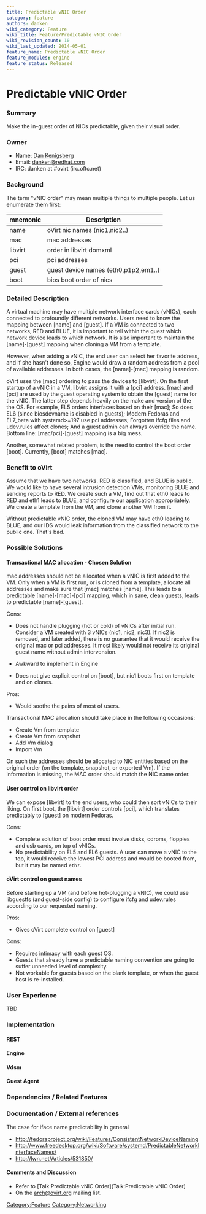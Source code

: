 ```yaml
---
title: Predictable vNIC Order
category: feature
authors: danken
wiki_category: Feature
wiki_title: Feature/Predictable vNIC Order
wiki_revision_count: 10
wiki_last_updated: 2014-05-01
feature_name: Predictable vNIC Order
feature_modules: engine
feature_status: Released
---
```


# Predictable vNIC Order

### Summary

Make the in-guest order of NICs predictable, given their visual order.

### Owner

*   Name: [ Dan Kenigsberg](User:danken)
*   Email: <danken@redhat.com>
*   IRC: danken at #ovirt (irc.oftc.net)

### Background

The term "vNIC order" may mean multiple things to multiple people. Let us enumerate them first:

| mnemonic | Description                          |
|----------|--------------------------------------|
| name     | oVirt nic names (nic1,nic2..)        |
| mac      | mac addresses                        |
| libvirt  | order in libvirt domxml              |
| pci      | pci addresses                        |
| guest    | guest device names (eth0,p1p2,em1..) |
| boot     | bios boot order of nics              |

### Detailed Description

A virtual machine may have multiple network interface cards (vNICs), each connected to profoundly different networks. Users need to know the mapping between [name] and [guest]. If a VM is connected to two networks, RED and BLUE, it is important to tell within the guest which network device leads to which network. It is also important to maintain the [name]-[guest] mapping when cloning a VM from a template.

However, when adding a vNIC, the end user can select her favorite address, and if she hasn't done so, Engine would draw a random address from a pool of available addresses. In both cases, the [name]-[mac] mapping is random.

oVirt uses the [mac] ordering to pass the devices to [libvirt]. On the first startup of a vNIC in a VM, libvirt assigns it with a [pci] address. [mac] and [pci] are used by the guest operating system to obtain the [guest] name for the vNIC. The latter step depends heavily on the make and version of the the OS. For example, EL5 orders interfaces based on their [mac]; So does EL6 (since biosdevname is disabled in guests); Modern Fedoras and EL7_beta with systemd>=197 use pci addresses; Forgotten ifcfg files and udev.rules affect clones; And a guest admin can always override the name. Bottom line: [mac/pci]-[guest] mapping is a big mess.

Another, somewhat related problem, is the need to control the boot order [boot]. Currently, [boot] matches [mac].

### Benefit to oVirt

Assume that we have two networks. RED is classified, and BLUE is public. We would like to have several intrusion detection VMs, monitoring BLUE and sending reports to RED. We create such a VM, find out that eth0 leads to RED and eth1 leads to BLUE, and configure our application appropriately. We create a template from the VM, and clone another VM from it.

Without predictable vNIC order, the cloned VM may have eth0 leading to BLUE, and our IDS would leak information from the classified network to the public one. That's bad.

### Possible Solutions

#### Transactional MAC allocation - Chosen Solution

mac addresses should not be allocated when a vNIC is first added to the VM. Only when a VM is first run, or is cloned from a template, allocate all addresses and make sure that [mac] matches [name]. This leads to a predictable [name]-[mac]-[pci] mapping, which in sane, clean guests, leads to predictable [name]-[guest].

Cons:

*   Does not handle plugging (hot or cold) of vNICs after initial run. Consider a VM created with 3 vNICs (nic1, nic2, nic3). If nic2 is removed, and later added, there is no guarantee that it would receive the original mac or pci addresses. It most likely would not receive its original guest name without admin intervension.

<!-- -->

*   Awkward to implement in Engine

<!-- -->

*   Does not give explicit control on [boot], but nic1 boots first on template and on clones.

Pros:

*   Would soothe the pains of most of users.

Transactional MAC allocation should take place in the following occasions:

*   Create Vm from template
*   Create Vm from snapshot
*   Add Vm dialog
*   Import Vm

On such the addresses should be allocated to NIC entities based on the original order (on the template, snapshot, or exported Vm). If the information is missing, the MAC order should match the NIC name order.

#### User control on libvirt order

We can expose [libvirt] to the end users, who could then sort vNICs to their liking. On first boot, the [libvirt] order controls [pci], which translates predictably to [guest] on modern Fedoras.

Cons:

*   Complete solution of boot order must involve disks, cdroms, floppies and usb cards, on top of vNICs.
*   No predictability on EL5 and EL6 guests. A user can move a vNIC to the top, it would receive the lowest PCI address and would be booted from, but it may be named `eth7`.

#### oVirt control on guest names

Before starting up a VM (and before hot-plugging a vNIC), we could use libguestfs (and guest-side config) to configure ifcfg and udev.rules according to our requested naming.

Pros:

*   Gives oVirt complete control on [guest]

Cons:

*   Requires intimacy with each guest OS.
*   Guests that already have a predictable naming convention are going to suffer unneeded level of complexity.
*   Not workable for guests based on the blank template, or when the guest host is re-installed.

### User Experience

TBD

### Implementation

#### REST

#### Engine

#### Vdsm

#### Guest Agent

### Dependencies / Related Features

### Documentation / External references

The case for iface name predictability in general

*   <http://fedoraproject.org/wiki/Features/ConsistentNetworkDeviceNaming>
*   <http://www.freedesktop.org/wiki/Software/systemd/PredictableNetworkInterfaceNames/>
*   <http://lwn.net/Articles/531850/>

#### Comments and Discussion

*   Refer to [Talk:Predictable vNIC Order](Talk:Predictable vNIC Order)
*   On the arch@ovirt.org mailing list.

<Category:Feature> <Category:Networking>
